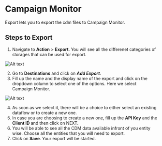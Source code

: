 # Campaign Monitor

Export lets you to export the cdm files to Campaign Monitor.

## Steps to Export
1. Navigate to **Action** > **Export**. You will see all the differenet categories of storages that can be used for export.

![Alt text](https://github.com/skypointcloud/platform/blob/master/docs/doc_snippets/exportcommon.PNG?raw=true)

2. Go to **Destinations** and click on ***Add Export***.
3. Fill up the name and the display name of the export and click on the dropdown column to select one of the options. Here we select Campaign Monitor.

![Alt text](https://github.com/skypointcloud/platform/blob/master/docs/doc_snippets/campaignmonitorstep1.PNG?raw=true)

4. As soon as we select it, there will be a choice to either select an existing dataflow or to create a new one.
5. In case you are choosing to create a new one, fill up the **API Key** and the **Client ID** and then click on NEXT.
6. You will be able to see all the CDM data available infront of you entity wise. Choose all the entities that you will need to export.
7. Click on **Save**. Your export will be started.